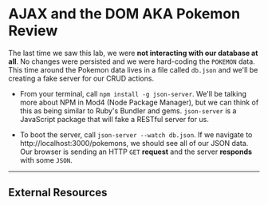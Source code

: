 # AJAX and the DOM AKA Pokemon Review

The last time we saw this lab, we were **not interacting with our database at all**. No changes were persisted and we were hard-coding the `POKEMON` data. This time around the Pokemon data lives in a file called `db.json` and we'll be creating a fake server for our CRUD actions.

- From your terminal, call `npm install -g json-server`. We'll be talking more about NPM in Mod4 (Node Package Manager), but we can think of this as being similar to Ruby's Bundler and gems. `json-server` is a JavaScript package that will fake a RESTful server for us.

- To boot the server, call `json-server --watch db.json`. If we navigate to http://localhost:3000/pokemons, we should see all of our JSON data. Our browser is sending an HTTP `GET` **request** and the server **responds** with some `JSON`.


---

## External Resources
